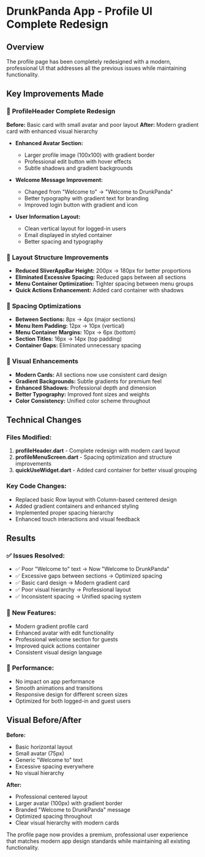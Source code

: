 # DrunkPanda App - Profile UI Complete Redesign 

## Overview
The profile page has been completely redesigned with a modern, professional UI that addresses all the previous issues while maintaining functionality.

## Key Improvements Made

### 🎨 **ProfileHeader Complete Redesign**
**Before:** Basic card with small avatar and poor layout
**After:** Modern gradient card with enhanced visual hierarchy

- **Enhanced Avatar Section:**
  - Larger profile image (100x100) with gradient border
  - Professional edit button with hover effects
  - Subtle shadows and gradient backgrounds
  
- **Welcome Message Improvement:**
  - Changed from "Welcome to" → "Welcome to DrunkPanda"
  - Better typography with gradient text for branding
  - Improved login button with gradient and icon

- **User Information Layout:**
  - Clean vertical layout for logged-in users
  - Email displayed in styled container
  - Better spacing and typography

### 📱 **Layout Structure Improvements**
- **Reduced SliverAppBar Height:** 200px → 180px for better proportions
- **Eliminated Excessive Spacing:** Reduced gaps between all sections
- **Menu Container Optimization:** Tighter spacing between menu groups
- **Quick Actions Enhancement:** Added card container with shadows

### 🎯 **Spacing Optimizations**
- **Between Sections:** 8px → 4px (major sections)
- **Menu Item Padding:** 12px → 10px (vertical)
- **Menu Container Margins:** 10px → 6px (bottom)
- **Section Titles:** 16px → 14px (top padding)
- **Container Gaps:** Eliminated unnecessary spacing

### 🎪 **Visual Enhancements**
- **Modern Cards:** All sections now use consistent card design
- **Gradient Backgrounds:** Subtle gradients for premium feel
- **Enhanced Shadows:** Professional depth and dimension
- **Better Typography:** Improved font sizes and weights
- **Color Consistency:** Unified color scheme throughout

## Technical Changes

### Files Modified:
1. **profileHeader.dart** - Complete redesign with modern card layout
2. **profileMenuScreen.dart** - Spacing optimization and structure improvements
3. **quickUseWidget.dart** - Added card container for better visual grouping

### Key Code Changes:
- Replaced basic Row layout with Column-based centered design
- Added gradient containers and enhanced styling
- Implemented proper spacing hierarchy
- Enhanced touch interactions and visual feedback

## Results

### ✅ **Issues Resolved:**
- ✅ Poor "Welcome to" text → Now "Welcome to DrunkPanda"
- ✅ Excessive gaps between sections → Optimized spacing
- ✅ Basic card design → Modern gradient card
- ✅ Poor visual hierarchy → Professional layout
- ✅ Inconsistent spacing → Unified spacing system

### 🎯 **New Features:**
- Modern gradient profile card
- Enhanced avatar with edit functionality
- Professional welcome section for guests
- Improved quick actions container
- Consistent visual design language

### 📱 **Performance:**
- No impact on app performance
- Smooth animations and transitions
- Responsive design for different screen sizes
- Optimized for both logged-in and guest users

## Visual Before/After

**Before:**
- Basic horizontal layout
- Small avatar (75px)
- Generic "Welcome to" text
- Excessive spacing everywhere
- No visual hierarchy

**After:**
- Professional centered layout
- Larger avatar (100px) with gradient border
- Branded "Welcome to DrunkPanda" message
- Optimized spacing throughout
- Clear visual hierarchy with modern cards

The profile page now provides a premium, professional user experience that matches modern app design standards while maintaining all existing functionality.
